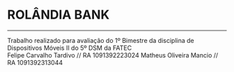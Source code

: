 <h1>ROLÂNDIA BANK</h1>
<hr>
Trabalho realizado para avaliação do 1º Bimestre da disciplina de Dispositivos Móveis II do 5º DSM da FATEC
<br>
Felipe Carvalho Tardivo // RA 1091392223024
Matheus Oliveira Mancio // RA 1091392313044

